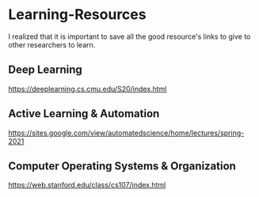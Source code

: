 # Learning-Resources
I realized that it is important to save all the good resource's links to give to other researchers to learn.

## Deep Learning
https://deeplearning.cs.cmu.edu/S20/index.html

## Active Learning & Automation
https://sites.google.com/view/automatedscience/home/lectures/spring-2021

## Computer Operating Systems & Organization
https://web.stanford.edu/class/cs107/index.html

